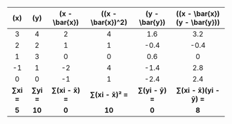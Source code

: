 | \(x\) | \(y\) | \(x - \bar{x}\) | \((x - \bar{x})^2\) | \(y - \bar{y}\) | \((x - \bar{x})(y - \bar{y})\) |
|:-----:|:-----:|:----------------:|:------------------:|:----------------:|:--------------------------:|
| 3     | 4     | 2                | 4                  | 1.6              | 3.2                          |
| 2     | 2     | 1                | 1                  | -0.4             | -0.4                         |
| 1     | 3     | 0                | 0                  | 0.6              | 0                            |
| -1    | 1     | -2               | 4                  | -1.4             | 2.8                          |
| 0     | 0     | -1               | 1                  | -2.4             | 2.4                          |
| **∑xi =** | **∑yi =** | **∑(xi - x̄) =** | **∑(xi - x̄)² =** | **∑(yi - ȳ) =** | **∑(xi - x̄)(yi - ȳ) =** |
| **5** | **10** | **0** | **10** | **0** | **8** |

